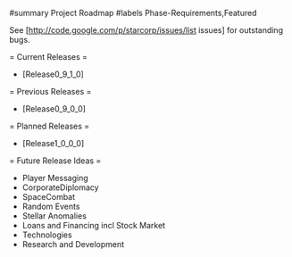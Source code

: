 #summary Project Roadmap
#labels Phase-Requirements,Featured

See [http://code.google.com/p/starcorp/issues/list issues] for outstanding bugs.

= Current Releases =
  * [Release0_9_1_0]

= Previous Releases =
  * [Release0_9_0_0]

= Planned Releases =
  * [Release1_0_0_0]

= Future Release Ideas =

  * Player Messaging
  * CorporateDiplomacy
  * SpaceCombat
  * Random Events
  * Stellar Anomalies
  * Loans and Financing incl Stock Market
  * Technologies
  * Research and Development

 
 
 
 
 
 
 
 
 